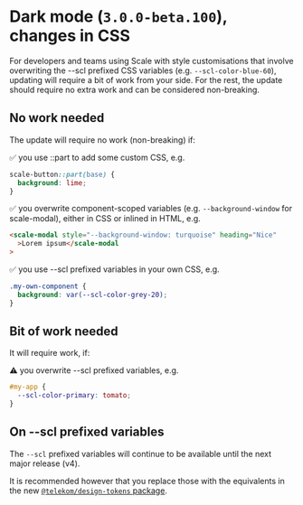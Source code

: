 # Dark mode (`3.0.0-beta.100`), changes in CSS

For developers and teams using Scale with style customisations that involve overwriting the --scl prefixed CSS variables (e.g. `--scl-color-blue-60`), updating will require a bit of work from your side. For the rest, the update should require no extra work and can be considered non-breaking.

## No work needed

The update will require no work (non-breaking) if:

✅ you use ::part to add some custom CSS, e.g.

```css
scale-button::part(base) {
  background: lime;
}
```

✅ you overwrite component-scoped variables (e.g. `--background-window` for scale-modal), either in CSS or inlined in HTML, e.g.

```html
<scale-modal style="--background-window: turquoise" heading="Nice"
  >Lorem ipsum</scale-modal
>
```

✅ you use --scl prefixed variables in your own CSS, e.g.

```css
.my-own-component {
  background: var(--scl-color-grey-20);
}
```

## Bit of work needed

It will require work, if:

⚠️ you overwrite --scl prefixed variables, e.g.

```css
#my-app {
  --scl-color-primary: tomato;
}
```

## On --scl prefixed variables

The `--scl` prefixed variables will continue to be available until the next major release (v4).

It is recommended however that you replace those with the equivalents in the new [`@telekom/design-tokens` package](https://www.npmjs.com/package/@telekom/design-tokens).

